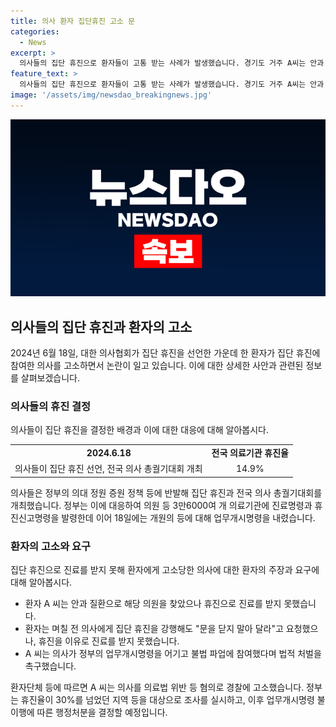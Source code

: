 ```yaml
---
title: 의사 환자 집단휴진 고소 문
categories:
  - News
excerpt: >
  의사들의 집단 휴진으로 환자들이 고통 받는 사례가 발생했습니다. 경기도 거주 A씨는 안과 질환을 앓는데, 집단 휴진으로 인해 의료를 받지 못했습니다. 의협의 정부 정책 반발로 발생한 집단 휴진은 환자들에게 피해를 줄 수 있습니다. 정부는 휴진율이 높은 지역을 조사해 행정처분을 검토 중입니다.
feature_text: >
  의사들의 집단 휴진으로 환자들이 고통 받는 사례가 발생했습니다. 경기도 거주 A씨는 안과 질환을 앓는데, 집단 휴진으로 인해 의료를 받지 못했습니다. 의협의 정부 정책 반발로 발생한 집단 휴진은 환자들에게 피해를 줄 수 있습니다. 정부는 휴진율이 높은 지역을 조사해 행정처분을 검토 중입니다.
image: '/assets/img/newsdao_breakingnews.jpg'
---
```


<p><img src="/assets/img/newsdao_breakingnews.jpg" alt="koreaapp 속보" /></p>

<h2 data-ke-size="size26">의사들의 집단 휴진과 환자의 고소</h2>

<p data-ke-size="size16">2024년 6월 18일, 대한 의사협회가 집단 휴진을 선언한 가운데 한 환자가 집단 휴진에 참여한 의사를 고소하면서 논란이 일고 있습니다. 이에 대한 상세한 사안과 관련된 정보를 살펴보겠습니다.</p>

<h3>의사들의 휴진 결정</h3>

<p data-ke-size="size16">의사들이 집단 휴진을 결정한 배경과 이에 대한 대응에 대해 알아봅시다.</p>

<table>
  <tr>
    <td style="text-align: center; height: 17px;"><b>2024.6.18</b></td>
    <td style="text-align: center; height: 17px;"><b>전국 의료기관 휴진율</b></td>
  </tr>
  <tr>
    <td style="text-align: center; height: 17px;">의사들이 집단 휴진 선언, 전국 의사 총궐기대회 개최</td>
    <td style="text-align: center; height: 17px;">14.9%</td>
  </tr>
</table>

<p data-ke-size="size16">의사들은 정부의 의대 정원 증원 정책 등에 반발해 집단 휴진과 전국 의사 총궐기대회를 개최했습니다. 정부는 이에 대응하여 의원 등 3만6000여 개 의료기관에 진료명령과 휴진신고명령을 발령한데 이어 18일에는 개원의 등에 대해 업무개시명령을 내렸습니다.</p>

<h3>환자의 고소와 요구</h3>

<p data-ke-size="size16">집단 휴진으로 진료를 받지 못해 환자에게 고소당한 의사에 대한 환자의 주장과 요구에 대해 알아봅시다.</p>

<ul>
  <li>환자 A 씨는 안과 질환으로 해당 의원을 찾았으나 휴진으로 진료를 받지 못했습니다.</li>
  <li>환자는 며칠 전 의사에게 집단 휴진을 강행해도 "문을 닫지 말아 달라"고 요청했으나, 휴진을 이유로 진료를 받지 못했습니다.</li>
  <li>A 씨는 의사가 정부의 업무개시명령을 어기고 불법 파업에 참여했다며 법적 처벌을 촉구했습니다.</li>
</ul>

<p data-ke-size="size16">환자단체 등에 따르면 A 씨는 의사를 의료법 위반 등 혐의로 경찰에 고소했습니다. 정부는 휴진율이 30%를 넘었던 지역 등을 대상으로 조사를 실시하고, 이후 업무개시명령 불이행에 따른 행정처분을 결정할 예정입니다.</p>

<p data-ke-size="size16">&nbsp;</p>


